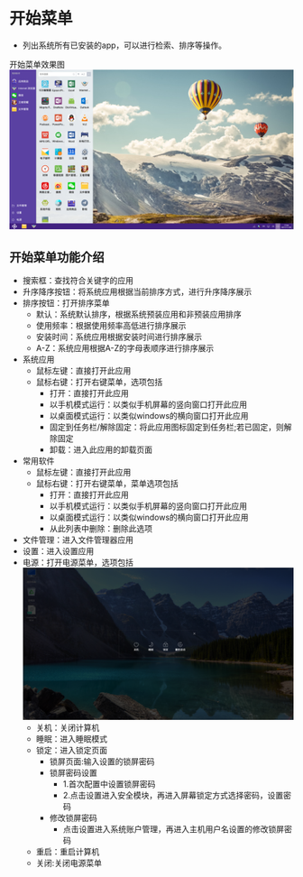 # 开始菜单
   - 列出系统所有已安装的app，可以进行检索、排序等操作。
   
开始菜单效果图  
![](pic/kaishicaidan/startmenu.png)

## 开始菜单功能介绍
   - 搜索框：查找符合关键字的应用
   - 升序降序按钮：将系统应用根据当前排序方式，进行升序降序展示
   - 排序按钮：打开排序菜单
      - 默认：系统默认排序，根据系统预装应用和非预装应用排序
      - 使用频率：根据使用频率高低进行排序展示
      - 安装时间：系统应用根据安装时间进行排序展示
      - A-Z：系统应用根据A-Z的字母表顺序进行排序展示
   - 系统应用
      - 鼠标左键：直接打开此应用
      - 鼠标右键：打开右键菜单，选项包括
         - 打开：直接打开此应用
         - 以手机模式运行：以类似手机屏幕的竖向窗口打开此应用
         - 以桌面模式运行：以类似windows的横向窗口打开此应用
         - 固定到任务栏/解除固定：将此应用图标固定到任务栏;若已固定，则解除固定
         - 卸载：进入此应用的卸载页面
   - 常用软件
      - 鼠标左键：直接打开此应用
      - 鼠标右键：打开右键菜单，菜单选项包括
         - 打开：直接打开此应用
         - 以手机模式运行：以类似手机屏幕的竖向窗口打开此应用
         - 以桌面模式运行：以类似windows的横向窗口打开此应用
         - 从此列表中删除：删除此选项
   - 文件管理：进入文件管理器应用
   - 设置：进入设置应用
   - 电源：打开电源菜单，选项包括
![](pic/guanji/powerMenu.png)
      - 关机：关闭计算机
      - 睡眠：进入睡眠模式
      - 锁定：进入锁定页面
         - 锁屏页面:输入设置的锁屏密码
         - 锁屏密码设置
            - 1.首次配置中设置锁屏密码
            - 2.点击设置进入安全模块，再进入屏幕锁定方式选择密码，设置密码
         - 修改锁屏密码
            - 点击设置进入系统账户管理，再进入主机用户名设置的修改锁屏密码
      - 重启：重启计算机
      - 关闭:关闭电源菜单
